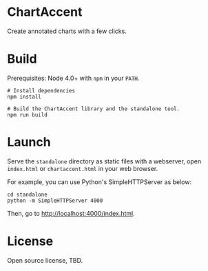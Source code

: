 # ChartAccent

Create annotated charts with a few clicks.

# Build

Prerequisites: Node 4.0+ with `npm` in your `PATH`.

    # Install dependencies
    npm install

    # Build the ChartAccent library and the standalone tool.
    npm run build

# Launch

Serve the `standalone` directory as static files with a webserver,
open `index.html` or `chartaccent.html` in your web browser.

For example, you can use Python's SimpleHTTPServer as below:

    cd standalone
    python -m SimpleHTTPServer 4000

Then, go to <http://localhost:4000/index.html>.

# License

Open source license, TBD.
